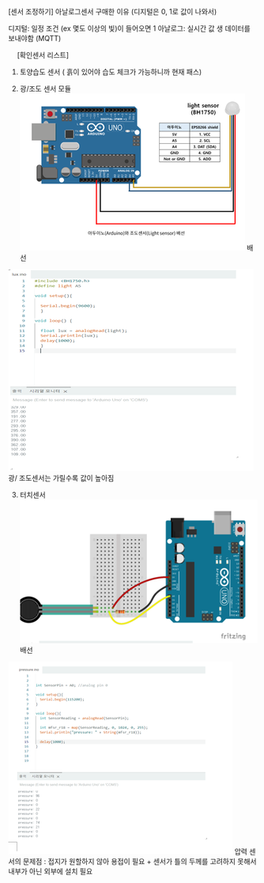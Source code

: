 
[센서 조정하기]
아날로그센서 구매한 이유 (디지털은 0, 1로 값이 나와서)
 
디지털: 일정 조건 (ex 몇도 이상의 빛)이 들어오면 1
아날로그: 실시간 값 
생 데이터를 보내야함 (MQTT)


 
[확인센서 리스트]

1. 토양습도 센서 ( 흙이 있어야 습도 체크가 가능하니까 현재 패스)

2. 광/조도 센서 모듈
![image-1.png](./image-1.png)
배선




![image-3.png](./image-3.png)
광/ 조도센서는 가릴수록 값이 높아짐 


3. 터치센서
![image-4.png](./image-4.png)
배선

![image-5.png](./image-5.png)
압력 센서의 문제점 : 접지가 원할하지 않아 용접이 필요
	+ 센서가 틀의 두께를 고려하지 못해서 내부가 아닌 외부에 설치 필요 
